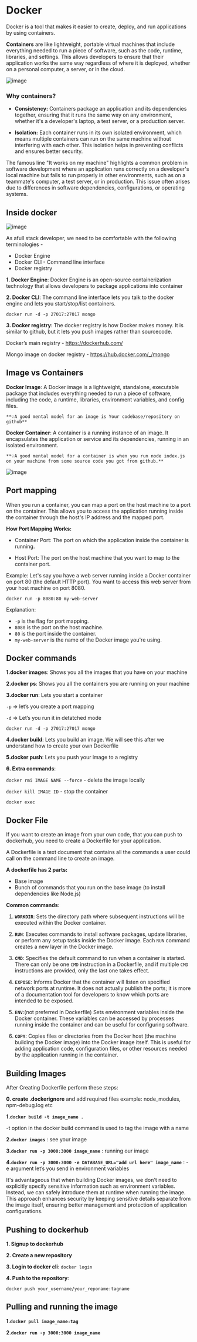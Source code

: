 # Docker

Docker is a tool that makes it easier to create, deploy, and run applications by using containers. 

**Containers** are like lightweight, portable virtual machines that include everything needed to run a piece of software, such as the code, runtime, libraries, and settings. This allows developers to ensure that their application works the same way regardless of where it is deployed, whether on a personal computer, a server, or in the cloud.

![image](https://www.notion.so/image/https%3A%2F%2Fprod-files-secure.s3.us-west-2.amazonaws.com%2F085e8ad8-528e-47d7-8922-a23dc4016453%2F2775ef7f-d916-4397-bbd9-e8ce58eeddb6%2FScreenshot_2024-03-09_at_1.01.25_PM.png?table=block&id=22377015-a7ed-439d-9a51-717dba681af5&cache=v2)

### Why containers?

- **Consistency:** Containers package an application and its dependencies together, ensuring that it runs the same way on any environment, whether it's a developer's laptop, a test server, or a production server. 

- **Isolation:** Each container runs in its own isolated environment, which means multiple containers can run on the same machine without interfering with each other. This isolation helps in preventing conflicts and ensures better security.

The famous line "It works on my machine" highlights a common problem in software development where an application runs correctly on a developer's local machine but fails to run properly in other environments, such as on a teammate's computer, a test server, or in production. This issue often arises due to differences in software dependencies, configurations, or operating systems.

## Inside docker

![image](https://www.notion.so/image/https%3A%2F%2Fprod-files-secure.s3.us-west-2.amazonaws.com%2F085e8ad8-528e-47d7-8922-a23dc4016453%2Ff09be77f-3157-45a8-98db-f6109c8a0200%2FScreenshot_2024-03-09_at_2.08.40_PM.png?table=block&id=73f531cb-9909-488d-bcf1-00ef5373cb90&cache=v2)

As afull stack developer, we need to be comfortable with the following terminologies -
- Docker Engine
- Docker CLI - Command line interface
- Docker registry


**1. Docker Engine**: Docker Engine is an open-source containerization technology that allows developers to package applications into container

**2. Docker CLI**: The command line interface lets you talk to the docker engine and lets you start/stop/list containers.

`docker run -d -p 27017:27017 mongo`

**3. Docker registry**: The docker registry is how Docker makes money. It is similar to github, but it lets you push images rather than sourcecode.

Docker’s main registry - https://dockerhub.com/

Mongo image on docker registry - https://hub.docker.com/_/mongo


## Image vs Containers

**Docker Image**:
A Docker image is a lightweight, standalone, executable package that includes everything needed to run a piece of software, including the code, a runtime, libraries, environment variables, and config files.

`**💡A good mental model for an image is Your codebase/repository on github**`
 
**Docker Container**:
A container is a running instance of an image. It encapsulates the application or service and its dependencies, running in an isolated environment.

`**💡A good mental model for a container is when you run node index.js on your machine from some source code you got from github.**`

![image](https://lh6.googleusercontent.com/H8mhf23JNy-zCPrLaNs_H4h6K1xLRHv-P0JS4_Ad86xSo7En4tLT3POuOJPrcBNXG5lWDy2Y6fdNzRrzoB9SSLxrHhwrdk-qO28__D19NzO01OkkyBdr7YzZo2K_46HidAoUpmxeW2FOF42uOtAg3Pnfe_gcWafYs7xYywgdFeRdK3kV-p7LfIY7Z9h9tg)


## Port mapping

When you run a container, you can map a port on the host machine to a port on the container. This allows you to access the application running inside the container through the host's IP address and the mapped port.

**How Port Mapping Works:**

- Container Port: The port on which the application inside the container is running.

- Host Port: The port on the host machine that you want to map to the container port.

Example:
Let's say you have a web server running inside a Docker container on port 80 (the default HTTP port). You want to access this web server from your host machine on port 8080.

`docker run -p 8080:80 my-web-server`

Explanation:
- `-p` is the flag for port mapping.
- `8080` is the port on the host machine.
- `80` is the port inside the container.
- `my-web-server` is the name of the Docker image you're using.


## Docker commands

**1.docker images**: 
Shows you all the images that you have on your machine

**2.docker ps**:
Shows you all the containers you are running on your machine

**3.docker run**:
Lets you start a container

`-p` ⇒ let’s you create a port mapping

`-d` ⇒ Let’s you run it in detatched mode

`docker run -d -p 27017:27017 mongo`

**4.docker build**: 
Lets you build an image. We will see this after we understand how to create your own Dockerfile

**5.docker push**: 
Lets you push your image to a registry

**6. Extra commands**:

`docker rmi IMAGE NAME --force` - delete the image locally

`docker kill IMAGE ID` - stop the container

`docker exec`


## Docker File

If you want to create an image from your own code, that you can push to dockerhub, you need to create a Dockerfile for your application.

A Dockerfile is a text document that contains all the commands a user could call on the command line to create an image.

**A dockerfile has 2 parts:**
- Base image
- Bunch of commands that you run on the base image (to install dependencies like Node.js)



**Common commands**:

1. **`WORKDIR`**: Sets the directory path where subsequent instructions will be executed within the Docker container.

2. **`RUN`**: Executes commands to install software packages, update libraries, or perform any setup tasks inside the Docker image. Each `RUN` command creates a new layer in the Docker image.

3. **`CMD`**: Specifies the default command to run when a container is started. There can only be one `CMD` instruction in a Dockerfile, and if multiple `CMD` instructions are provided, only the last one takes effect.

4. **`EXPOSE`**: Informs Docker that the container will listen on specified network ports at runtime. It does not actually publish the ports; it is more of a documentation tool for developers to know which ports are intended to be exposed.

5. **`ENV`**:(not preferred in Dockerfile) Sets environment variables inside the Docker container. These variables can be accessed by processes running inside the container and can be useful for configuring software.

6. **`COPY`**: Copies files or directories from the Docker host (the machine building the Docker image) into the Docker image itself. This is useful for adding application code, configuration files, or other resources needed by the application running in the container.


## Building Images

After Creating Dockerfile perform these steps:

**0. create .dockerignore** and add required files example: node_modules, npm-debug.log etc

**1.`docker build -t image_name .`**

-t option in the docker build command is used to tag the image with a name

**2.`docker images`** : see your image

**3.`docker run -p 3000:3000 image_name`** : running our image

**4.`docker run -p 3000:3000 -e DATABASE_URL="add url here" image_name`** : -e argument let’s you send in environment variables  

It's advantageous that when building Docker images, we don't need to explicitly specify sensitive information such as environment variables. Instead, we can safely introduce them at runtime when running the image. This approach enhances security by keeping sensitive details separate from the image itself, ensuring better management and protection of application configurations.

## Pushing to dockerhub

**1. Signup to dockerhub**

**2. Create a new repository**

**3. Login to docker cli**: `docker login`

**4. Push to the repository**: 

`docker push your_username/your_reponame:tagname`

## Pulling and running the image

**1.`docker pull image_name:tag`**

**2.`docker run -p 3000:3000 image_name`** 
